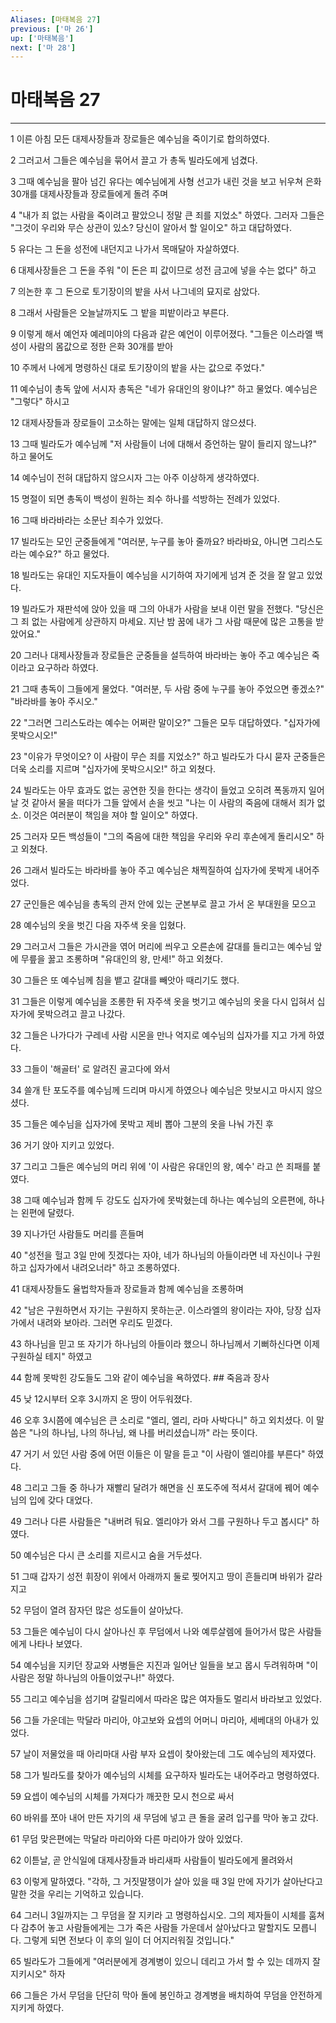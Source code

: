 ```yaml
---
Aliases: [마태복음 27]
previous: ['마 26']
up: ['마태복음']
next: ['마 28']
---
```

# 마태복음 27

***


1 이른 아침 모든 대제사장들과 장로들은 예수님을 죽이기로 합의하였다. 

2 그러고서 그들은 예수님을 묶어서 끌고 가 총독 빌라도에게 넘겼다. 

3 그때 예수님을 팔아 넘긴 유다는 예수님에게 사형 선고가 내린 것을 보고 뉘우쳐 은화 30개를 대제사장들과 장로들에게 돌려 주며 

4 "내가 죄 없는 사람을 죽이려고 팔았으니 정말 큰 죄를 지었소" 하였다. 그러자 그들은 "그것이 우리와 무슨 상관이 있소? 당신이 알아서 할 일이오" 하고 대답하였다. 

5 유다는 그 돈을 성전에 내던지고 나가서 목매달아 자살하였다. 

6 대제사장들은 그 돈을 주워 "이 돈은 피 값이므로 성전 금고에 넣을 수는 없다" 하고 

7 의논한 후 그 돈으로 토기장이의 밭을 사서 나그네의 묘지로 삼았다. 

8 그래서 사람들은 오늘날까지도 그 밭을 피밭이라고 부른다. 

9 이렇게 해서 예언자 예레미야의 다음과 같은 예언이 이루어졌다. "그들은 이스라엘 백성이 사람의 몸값으로 정한 은화 30개를 받아 

10 주께서 나에게 명령하신 대로 토기장이의 밭을 사는 값으로 주었다." 

11 예수님이 총독 앞에 서시자 총독은 "네가 유대인의 왕이냐?" 하고 물었다. 예수님은 "그렇다" 하시고 

12 대제사장들과 장로들이 고소하는 말에는 일체 대답하지 않으셨다. 

13 그때 빌라도가 예수님께 "저 사람들이 너에 대해서 증언하는 말이 들리지 않느냐?" 하고 물어도 

14 예수님이 전혀 대답하지 않으시자 그는 아주 이상하게 생각하였다. 

15 명절이 되면 총독이 백성이 원하는 죄수 하나를 석방하는 전례가 있었다. 

16 그때 바라바라는 소문난 죄수가 있었다. 

17 빌라도는 모인 군중들에게 "여러분, 누구를 놓아 줄까요? 바라바요, 아니면 그리스도라는 예수요?" 하고 물었다. 

18 빌라도는 유대인 지도자들이 예수님을 시기하여 자기에게 넘겨 준 것을 잘 알고 있었다. 

19 빌라도가 재판석에 앉아 있을 때 그의 아내가 사람을 보내 이런 말을 전했다. "당신은 그 죄 없는 사람에게 상관하지 마세요. 지난 밤 꿈에 내가 그 사람 때문에 많은 고통을 받았어요." 

20 그러나 대제사장들과 장로들은 군중들을 설득하여 바라바는 놓아 주고 예수님은 죽이라고 요구하라 하였다. 

21 그때 총독이 그들에게 물었다. "여러분, 두 사람 중에 누구를 놓아 주었으면 좋겠소?" "바라바를 놓아 주시오." 

22 "그러면 그리스도라는 예수는 어쩌란 말이오?" 그들은 모두 대답하였다. "십자가에 못박으시오!" 

23 "이유가 무엇이오? 이 사람이 무슨 죄를 지었소?" 하고 빌라도가 다시 묻자 군중들은 더욱 소리를 지르며 "십자가에 못박으시오!" 하고 외쳤다. 

24 빌라도는 아무 효과도 없는 공연한 짓을 한다는 생각이 들었고 오히려 폭동까지 일어날 것 같아서 물을 떠다가 그들 앞에서 손을 씻고 "나는 이 사람의 죽음에 대해서 죄가 없소. 이것은 여러분이 책임을 져야 할 일이오" 하였다. 

25 그러자 모든 백성들이 "그의 죽음에 대한 책임을 우리와 우리 후손에게 돌리시오" 하고 외쳤다. 

26 그래서 빌라도는 바라바를 놓아 주고 예수님은 채찍질하여 십자가에 못박게 내어주었다. 

27 군인들은 예수님을 총독의 관저 안에 있는 군본부로 끌고 가서 온 부대원을 모으고 

28 예수님의 옷을 벗긴 다음 자주색 옷을 입혔다. 

29 그러고서 그들은 가시관을 엮어 머리에 씌우고 오른손에 갈대를 들리고는 예수님 앞에 무릎을 꿇고 조롱하며 "유대인의 왕, 만세!" 하고 외쳤다. 

30 그들은 또 예수님께 침을 뱉고 갈대를 빼앗아 때리기도 했다. 

31 그들은 이렇게 예수님을 조롱한 뒤 자주색 옷을 벗기고 예수님의 옷을 다시 입혀서 십자가에 못박으려고 끌고 나갔다. 

32 그들은 나가다가 구레네 사람 시몬을 만나 억지로 예수님의 십자가를 지고 가게 하였다. 

33 그들이 '해골터' 로 알려진 골고다에 와서 

34 쓸개 탄 포도주를 예수님께 드리며 마시게 하였으나 예수님은 맛보시고 마시지 않으셨다. 

35 그들은 예수님을 십자가에 못박고 제비 뽑아 그분의 옷을 나눠 가진 후 

36 거기 앉아 지키고 있었다. 

37 그리고 그들은 예수님의 머리 위에 '이 사람은 유대인의 왕, 예수' 라고 쓴 죄패를 붙였다. 

38 그때 예수님과 함께 두 강도도 십자가에 못박혔는데 하나는 예수님의 오른편에, 하나는 왼편에 달렸다. 

39 지나가던 사람들도 머리를 흔들며 

40 "성전을 헐고 3일 만에 짓겠다는 자야, 네가 하나님의 아들이라면 네 자신이나 구원하고 십자가에서 내려오너라" 하고 조롱하였다. 

41 대제사장들도 율법학자들과 장로들과 함께 예수님을 조롱하며 

42 "남은 구원하면서 자기는 구원하지 못하는군. 이스라엘의 왕이라는 자야, 당장 십자가에서 내려와 보아라. 그러면 우리도 믿겠다. 

43 하나님을 믿고 또 자기가 하나님의 아들이라 했으니 하나님께서 기뻐하신다면 이제 구원하실 테지" 하였고 

44 함께 못박힌 강도들도 그와 같이 예수님을 욕하였다. ## 죽음과 장사 

45 낮 12시부터 오후 3시까지 온 땅이 어두워졌다. 

46 오후 3시쯤에 예수님은 큰 소리로 "엘리, 엘리, 라마 사박다니" 하고 외치셨다. 이 말씀은 "나의 하나님, 나의 하나님, 왜 나를 버리셨습니까" 라는 뜻이다. 

47 거기 서 있던 사람 중에 어떤 이들은 이 말을 듣고 "이 사람이 엘리야를 부른다" 하였다. 

48 그리고 그들 중 하나가 재빨리 달려가 해면을 신 포도주에 적셔서 갈대에 꿰어 예수님의 입에 갖다 대었다. 

49 그러나 다른 사람들은 "내버려 둬요. 엘리야가 와서 그를 구원하나 두고 봅시다" 하였다. 

50 예수님은 다시 큰 소리를 지르시고 숨을 거두셨다. 

51 그때 갑자기 성전 휘장이 위에서 아래까지 둘로 찢어지고 땅이 흔들리며 바위가 갈라지고 

52 무덤이 열려 잠자던 많은 성도들이 살아났다. 

53 그들은 예수님이 다시 살아나신 후 무덤에서 나와 예루살렘에 들어가서 많은 사람들에게 나타나 보였다. 

54 예수님을 지키던 장교와 사병들은 지진과 일어난 일들을 보고 몹시 두려워하며 "이 사람은 정말 하나님의 아들이었구나!" 하였다. 

55 그리고 예수님을 섬기며 갈릴리에서 따라온 많은 여자들도 멀리서 바라보고 있었다. 

56 그들 가운데는 막달라 마리아, 야고보와 요셉의 어머니 마리아, 세베대의 아내가 있었다. 

57 날이 저물었을 때 아리마대 사람 부자 요셉이 찾아왔는데 그도 예수님의 제자였다. 

58 그가 빌라도를 찾아가 예수님의 시체를 요구하자 빌라도는 내어주라고 명령하였다. 

59 요셉이 예수님의 시체를 가져다가 깨끗한 모시 천으로 싸서 

60 바위를 쪼아 내어 만든 자기의 새 무덤에 넣고 큰 돌을 굴려 입구를 막아 놓고 갔다. 

61 무덤 맞은편에는 막달라 마리아와 다른 마리아가 앉아 있었다. 

62 이튿날, 곧 안식일에 대제사장들과 바리새파 사람들이 빌라도에게 몰려와서 

63 이렇게 말하였다. "각하, 그 거짓말쟁이가 살아 있을 때 3일 만에 자기가 살아난다고 말한 것을 우리는 기억하고 있습니다. 

64 그러니 3일까지는 그 무덤을 잘 지키라 고 명령하십시오. 그의 제자들이 시체를 훔쳐다 감추어 놓고 사람들에게는 그가 죽은 사람들 가운데서 살아났다고 말할지도 모릅니다. 그렇게 되면 전보다 이 후의 일이 더 어지러워질 것입니다." 

65 빌라도가 그들에게 "여러분에게 경계병이 있으니 데리고 가서 할 수 있는 데까지 잘 지키시오" 하자 

66 그들은 가서 무덤을 단단히 막아 돌에 봉인하고 경계병을 배치하여 무덤을 안전하게 지키게 하였다.
